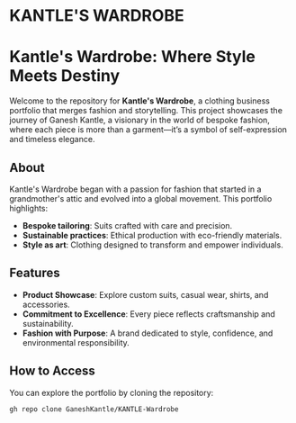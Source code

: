 # KANTLE'S  WARDROBE

# Kantle's Wardrobe: Where Style Meets Destiny

Welcome to the repository for **Kantle's Wardrobe**, a clothing business portfolio that merges fashion and storytelling. This project showcases the journey of Ganesh Kantle, a visionary in the world of bespoke fashion, where each piece is more than a garment—it’s a symbol of self-expression and timeless elegance.

## About
Kantle's Wardrobe began with a passion for fashion that started in a grandmother's attic and evolved into a global movement. This portfolio highlights:
- **Bespoke tailoring**: Suits crafted with care and precision.
- **Sustainable practices**: Ethical production with eco-friendly materials.
- **Style as art**: Clothing designed to transform and empower individuals.

## Features
- **Product Showcase**: Explore custom suits, casual wear, shirts, and accessories.
- **Commitment to Excellence**: Every piece reflects craftsmanship and sustainability.
- **Fashion with Purpose**: A brand dedicated to style, confidence, and environmental responsibility.

## How to Access
You can explore the portfolio by cloning the repository:
```bash
gh repo clone GaneshKantle/KANTLE-Wardrobe
